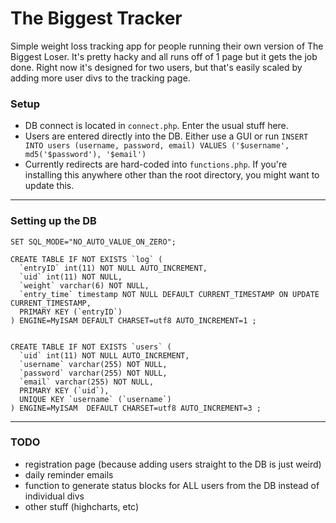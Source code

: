 The Biggest Tracker
===================

Simple weight loss tracking app for people running their own version of The Biggest Loser.
It's pretty hacky and all runs off of 1 page but it gets the job done. Right now it's designed for two users, but that's easily scaled by adding more user divs to the tracking page.

### Setup
* DB connect is located in ```connect.php```. Enter the usual stuff here.
* Users are entered directly into the DB. Either use a GUI or run ```INSERT INTO users (username, password, email) VALUES ('$username', md5('$password'), '$email')```
* Currently redirects are hard-coded into ```functions.php```. If you're installing this anywhere other than the root directory, you might want to update this.

---
### Setting up the DB
```
SET SQL_MODE="NO_AUTO_VALUE_ON_ZERO";

CREATE TABLE IF NOT EXISTS `log` (
  `entryID` int(11) NOT NULL AUTO_INCREMENT,
  `uid` int(11) NOT NULL,
  `weight` varchar(6) NOT NULL,
  `entry_time` timestamp NOT NULL DEFAULT CURRENT_TIMESTAMP ON UPDATE CURRENT_TIMESTAMP,
  PRIMARY KEY (`entryID`)
) ENGINE=MyISAM DEFAULT CHARSET=utf8 AUTO_INCREMENT=1 ;


CREATE TABLE IF NOT EXISTS `users` (
  `uid` int(11) NOT NULL AUTO_INCREMENT,
  `username` varchar(255) NOT NULL,
  `password` varchar(255) NOT NULL,
  `email` varchar(255) NOT NULL,
  PRIMARY KEY (`uid`),
  UNIQUE KEY `username` (`username`)
) ENGINE=MyISAM  DEFAULT CHARSET=utf8 AUTO_INCREMENT=3 ;
```

---

### TODO
* registration page (because adding users straight to the DB is just weird)
* daily reminder emails
* function to generate status blocks for ALL users from the DB instead of individual divs
* other stuff (highcharts, etc)

